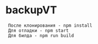 # backupVT
```
 После клонирования - npm install
 Для отладки - npm start
 Для билда - npm run build
```